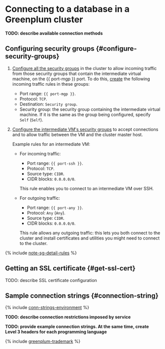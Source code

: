 # Connecting to a database in a Greenplum cluster

**TODO: describe available connection methods**

## Configuring security groups {#configure-security-groups}

1. [Configure all the security groups](../vpc/concepts/security-groups.md) in the cluster to allow incoming traffic from those security groups that contain the intermediate virtual machine, on the {{ port-mgp }} port. To do this, [create](../vpc/operations/security-group-update.md#add-rule) the following incoming traffic rules in these groups:
    * Port range: `{{ port-mgp }}`.
    * Protocol: `TCP`.
    * Destination: `Security group`.
    * Security group: the security group containing the intermediate virtual machine. If it is the same as the group being configured, specify `Self` (`Self`).

1. [Configure the intermediate VM's security groups](../vpc/concepts/security-groups.md) to accept connections and to allow traffic between the VM and the cluster master host.

    Example rules for an intermediate VM:

    * For incoming traffic:
        * Port range: `{{ port-ssh }}`.
        * Protocol: `TCP`.
        * Source type: `CIDR`.
        * CIDR blocks: `0.0.0.0/0`.

        This rule enables you to connect to an intermediate VM over SSH.

    * For outgoing traffic:
        * Port range: `{{ port-any }}`.
        * Protocol: `Any` (`Any`).
        * Source type: `CIDR`.
        * CIDR blocks: `0.0.0.0/0`.

        This rule allows any outgoing traffic: this lets you both connect to the cluster and install certificates and utilities you might need to connect to the cluster.

{% include [note-sg-detail-rules](../../_includes/mdb/note-sg-detail-rules.md) %}

## Getting an SSL certificate {#get-ssl-cert}

TODO: describe SSL certificate configuration

## Sample connection strings {#connection-string}

{% include [conn-strings-environment](../../_includes/mdb/mdb-conn-strings-env.md) %}

**TODO: describe connection restrictions imposed by service**

**TODO: provide example connection strings. At the same time, create Level 3 headers for each programming language**

{% include [greenplum-trademark](../../_includes/mdb/mgp/trademark.md) %}

